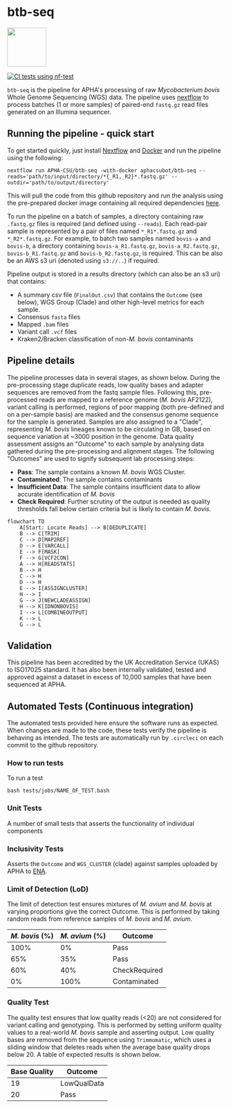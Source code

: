 # **btb-seq**

<img src="https://user-images.githubusercontent.com/6979169/130202823-9a2484d0-c13f-4d86-9685-4bfe04bbf8c2.png" width="90">

[![CI tests using nf-test](https://github.com/APHA-CSU/btb-seq/workflows/btb-seq%20CI/badge.svg)](https://github.com/APHA-CSU/btb-seq/actions)

`btb-seq` is the pipeline for APHA's processing of raw *Mycobacterium bovis* Whole Genome Sequencing (WGS) data. The pipeline uses [nextflow](https://www.nextflow.io/docs/latest/getstarted.html) to process batches (1 or more samples) of paired-end `fastq.gz` read files generated on an Illumina sequencer. 

## Running the pipeline - quick start

To get started quickly, just install [Nextflow](https://www.nextflow.io/) and [Docker](https://www.docker.com/) and run the pipeline using the following:

```
nextflow run APHA-CSU/btb-seq -with-docker aphacsubot/btb-seq --reads='path/to/input/directory/*{_R1,_R2}*.fastq.gz' --outdir='path/to/output/directory'
```

This will pull the code from this github repository and run the analysis using the pre-prepared docker image containing all required dependencies [here](https://hub.docker.com/r/aphacsubot/btb-seq).

To run the pipeline on a batch of samples, a directory containing raw `.fastq.gz` files is required (and defined using `--reads`). Each read-pair sample is represented by a pair of files named `*_R1*.fastq.gz` and `*_R2*.fastq.gz`. For example, to batch two samples named `bovis-a` and `bovis-b`, a directory containing `bovis-a_R1.fastq.gz`, `bovis-a_R2.fastq.gz`, `bovis-b_R1.fastq.gz` and `bovis-b_R2.fastq.gz`, is required.  This can be also be an AWS s3 uri (denoted using `s3://..`) if required.

Pipeline output is stored in a results directory (which can also be an s3 uri) that contains:
- A summary csv file (`FinalOut.csv`) that contains the `Outcome` (see below), WGS Group (Clade) and other high-level metrics for each sample. 
- Consensus `fasta` files
- Mapped `.bam` files
- Variant call `.vcf` files
- Kraken2/Bracken classification of non-*M. bovis* contaminants

## Pipeline details

The pipeline processes data in several stages, as shown below. During the pre-processing stage duplicate reads, low quality bases and adapter sequences are removed from the fastq sample files. Following this, pre-processed reads are mapped to a reference genome (*M. bovis* AF2122), variant calling is performed, regions of poor mapping (both pre-defined and on a per-sample basis) are masked and the consensus genome sequence for the sample is generated.  Samples are also assigned to a "Clade", representing *M. bovis* lineages known to be circulating in GB, based on sequence variation at ~3000 position in the genome.  Data quality assessment assigns an "Outcome" to each sample by analysing data gathered during the pre-processing and alignment stages. The following "Outcomes" are used to signify subsequent lab processing steps:

- **Pass**: The sample contains a known *M. bovis* WGS Cluster.
- **Contaminated**: The sample contains contaminants
- **Insufficient Data**: The sample contains insufficient data to allow accurate identification of *M. bovis* 
- **Check Required**: Further scrutiny of the output is needed as quality thresholds fall below certain criteria but is likely to contain *M. bovis*.  

```mermaid
flowchart TD
    A[Start: Locate Reads] --> B[DEDUPLICATE]
    B --> C[TRIM]
    C --> D[MAP2REF]
    D --> E[VARCALL]
    E --> F[MASK]
    F --> G[VCF2CON]
    A --> H[READSTATS]
    B --> H
    C --> H
    D --> H
    E --> I[ASSIGNCLUSTER]
    H --> I
    G --> J[NEWCLADEASSIGN]
    H --> K[IDNONBOVIS]
    I --> L[COMBINEOUTPUT]
    K --> L
    G --> L
```

## Validation

This pipeline has been accredited by the UK Accreditation Service (UKAS) to ISO17025 standard. It has also been internally validated, tested and approved against a dataset in excess of 10,000 samples that have been sequenced at APHA.


## Automated Tests (Continuous integration)

The automated tests provided here ensure the software runs as expected. When changes are made to the code, these tests verify the pipeline is behaving as intended. The tests are automatically run by `.circleci` on each commit to the github repository. 

### How to run tests

To run a test
```
bash tests/jobs/NAME_OF_TEST.bash
```

### Unit Tests

A number of small tests that asserts the functionality of individual components

### Inclusivity Tests

Asserts the `Outcome` and `WGS_CLUSTER` (clade) against samples uploaded by APHA to [ENA](https://www.ebi.ac.uk/ena/browser/view/PRJEB40340). 

### Limit of Detection (LoD)

The limit of detection test ensures mixtures of *M. avium* and *M. bovis* at varying proportions give the correct Outcome. This is performed by taking random reads from reference samples of *M. bovis* and *M. avium*.

| *M. bovis* (%) | *M. avium* (%) | Outcome |
| ------------- | ------------- | ------------- | 
| 100%   | 0% | Pass | 
| 65%   | 35% | Pass | 
| 60%   | 40% | CheckRequired | 
| 0%   | 100% | Contaminated | 

### Quality Test

The quality test ensures that low quality reads (<20) are not considered for variant calling and genotyping. This is performed by setting uniform quality values to a real-world *M. bovis* sample and asserting output. Low quality bases are removed from the sequence using `Trimmomatic`, which uses a sliding window that deletes reads when the average base quality drops below 20. A table of expected results is shown below.

| Base Quality | Outcome | 
| ------------- | ------------- | 
| 19   | LowQualData | 
| 20   | Pass | 
